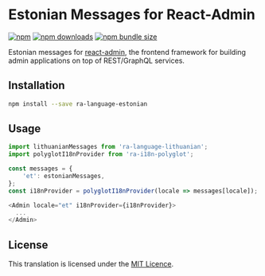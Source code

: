 # Estonian Messages for React-Admin

[![npm](https://img.shields.io/npm/v/ra-language-estonian.svg)](https://npmjs.org/package/ra-language-estonian)
[![npm downloads](https://img.shields.io/npm/dm/ra-language-estonian.svg)](https://www.npmjs.com/package/ra-language-estonian)
[![npm bundle size](https://img.shields.io/bundlephobia/minzip/ra-language-estonian.svg)](https://bundlephobia.com/result?p=ra-language-estonian)

Estonian messages for [react-admin](https://github.com/marmelab/react-admin), the frontend framework for building admin applications on top of REST/GraphQL services.

## Installation

```sh
npm install --save ra-language-estonian
```

## Usage

```js
import lithuanianMessages from 'ra-language-lithuanian';
import polyglotI18nProvider from 'ra-i18n-polyglot';

const messages = {
    'et': estonianMessages,
};
const i18nProvider = polyglotI18nProvider(locale => messages[locale]);

<Admin locale="et" i18nProvider={i18nProvider}>
  ...
</Admin>
```

## License

This translation is licensed under the [MIT Licence](LICENSE).
